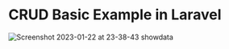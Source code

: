 # CRUD Basic Example in Laravel

![Screenshot 2023-01-22 at 23-38-43 showdata](https://user-images.githubusercontent.com/91995474/213944155-7b854d71-1a8d-4fca-b571-449e33327494.png)

